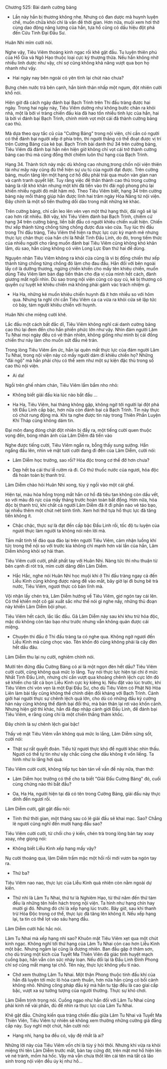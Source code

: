 




Chương 525: Bài danh cường bảng


- Lần này hắn bị thương không nhẹ. Nhưng có đan dược mà huynh luyện chế, muốn chữa khỏi chỉ là vấn đề thời gian. Hơn nữa, muội xem hơi thở cùng dao động năng lượng của hắn, tựa hồ cũng có dấu hiệu đột phá đến Cửu Tinh Đại Đấu Sư.

Huân Nhi mỉm cười nói.

Nghe vậy, Tiêu Viêm thoáng kinh ngạc rồi khẽ gật đầu. Tu luyện thiên phú của Hổ Gia và Ngô Hạo thuộc loại cực kỳ thượng thừa. Nếu hắn không nhờ nhiều linh dược như vậy, chỉ sợ cũng không khả năng vượt qua bọn họ nhanh như vậy.

- Hai ngày nay bên ngoài có yên tĩnh lại chút nào chưa?

Bưng chén nước trả bên cạnh, hắn bình thản nhấp một ngụm, đột nhiên cười khổ nói.

Hiện giờ đã cách ngày đánh bại Bạch Trình trên Thi đấu tràng được hai ngày. Trong hai ngày này, Tiêu Viêm dường như không bước chân ra khỏi nhà, một là bởi vì tràng chiến đấu kia đã hao tốn nhiều tinh lực của hắn, hai là bởi vì đánh bại Bạch Trình, chính mình vọt một cái đã thành cường bảng cao thủ.

Mà dựa theo quy tắc cũ của "Cường Bảng" trong nội viện, chỉ cần có người có thể đánh bại người xếp ở phía trên, thì người thắng có thể đoạt được vị trí trên Cương Bảng của kẻ bại. Bạch Trình bài danh thứ 34 trên cường bảng, Tiêu Viêm đã đánh bại hắn nên hiện giờ không chỉ vọt cái trở thành cường bảng cao thủ mà cũng đồng thời chiếm luôn thứ hạng của Bạch Trình.

Hạng 34. Thành tích này mặc dù không cao nhưng,trong chốn nội viện thiên tài như mây này cũng đủ thể hiện sự ưu tú của người đạt được. Trên cường bảng, muốn tăng lên một hạng cơ hồ đều phải trải qua muôn vàn gian nan và cạnh tranh quyết liệt. Tuy rằng việc đề thân thành cao thủ trong cường bảng là rất khó khăn nhưng một khi đã tiến vào thì đãi ngộ phong phú lại khiến nhiều người đỏ mắt hâm mộ. Theo Tiêu Viêm biết, hạng 34 trên cường bảng này mỗi tháng giúp hắn được lĩnh hai trăm ngày Hỏa Năng từ nội viện. Đây chính là một số tiền thưởng dồi dào trong mắt những kẻ khác.

Trên cường bảng, chỉ cần leo lên vẻn vẹn một thứ hạng thôi, đãi ngô sẽ lại cao hơn rất nhiều. Bởi vậy, khi Tiêu Viêm đánh bại Bạch Trình, chiếm cứ hạng 34 trên cường bảng, liền bắt đầu có người khiêu chiến xuất hiện. Chiến thư xếp thành từng chồng từng chồng được đưa vào cửa. Tuy lúc thi đấu trong Thi đấu tràng, Tiêu Viêm thể hiện ra thực lực cực kỳ mạnh mẽ nhưng thực lực chân thực của hắn chỉ là Nhất Tinh Đấu Linh, do đó, trong tiềm thức của nhiều người cho rằng muốn đánh bại Tiêu Viêm cũng không khó khăn lắm, dù sao, hắn cũng không có viên Long Lực Đan thứ hai đề dùng.

Nguyên nhân Tiêu Viêm không ra khỏi cửa cũng là vì bị đống chiến thư xếp thành từng chồng từng chồng đó làm cho đau đầu. Hắn đối với bên ngoài lấy cớ là dưỡng thương, ngừng chiến khiến cho mấy tên khiêu chiến, muốn dùng Tiêu Viêm làm bàn đạp tiến thân cho địa vị của mình hết cách, đành giương mắt ngồi nhìn. Dù sao trong nội viện cũng có quy củ, kẻ bị thương có quyền cự tuyệt kẻ khiêu chiến mà không phải gánh vác trách nhiệm gì.

- Ha Ha, những kẻ muốn khiêu chiến huynh đã ít hơn nhiều so với hôm qua. Nhưng ta nghĩ chỉ cần Tiêu Viêm ca ca vừa ra khỏi cửa sẽ lập tức có bảy, tám người khiêu chiến với huynh.

Huân Nhi che miệng cười khẽ.

Lắc đầu một cách bất đắc dĩ, Tiêu Viêm không nghĩ cái danh cường bảng cao thủ lại đem đến cho hắn phiền phức lớn như vậy. Nhìn đám người Lâm Tu Nhai mọi ngày đều có vẻ thản nhiên, không giống như mình bị cái đống chiến thư này làm cho muốn sứt đầu mẻ trán.

Trong lòng Tiêu Viêm ấm ức, hắn lại quên mất thực lực của đám người Lâm Tu Nhai, trong nội viện này có mấy người dám đi khiêu chiến họ? Những "đãi ngộ" mà hắn phải chịu có thể xem như một sự kiện đặc thù trong số cao thủ nội viện.

- Ai da!

Ngồi trên ghế nhàm chán, Tiêu Viêm lẩm bẩm nho nhỏ:

- Không biết giải đấu kia lúc nào bắt đầu …

- Ha Ha, Tiêu Viêm, hai tháng không gặp, không ngờ tới người lại đột phá tới Đấu Linh cấp bậc, hơn nữa còn đánh bại cả Bạch Trình. Tin này thực có chút rung động mà. Khi ta nghe được tin này trong Thiên Phần Luyện Khí Tháp cũng không dám tin.

Đại môn đang đóng chặt đột nhiên bị đẩy ra, một tiếng cười quen thuộc vọng đến, bóng nhân ảnh của Lâm Diễm đã tiến vào

Nghe được tiếng cười, Tiêu Viêm ngẩn ra, bỗng thấy sung sướng. Hắn ngẩng đầu lên, nhìn vẻ mặt tươi cười đang đi đến của Lâm Diễm, cười nói:

- Lâm Diễm học trưởng, sao rồi? Hỏa độc trong cơ thể đỡ hơn chưa?

- Dẹp hết ba cái thư lễ rườm rà đi. Có thứ thuốc nước của ngươi, hỏa độc đã hoàn toàn bị thanh trừ.

Lâm Diễm chào hỏi Huân Nhi xong, tùy ý ngồi vào một cái ghế.

Hiện tại, màu hỏa hồng trong mắt hắn cơ hồ đã tiêu tan không còn dấu vết, so với màu đỏ rực của mấy tháng trước hoàn toàn bất đồng. Hơn nữa, hỏa độc bị thanh trừ, khí chất cả người Lâm Diễm đã ít đi phần nào vẻ táo bạo, lại nhiều thêm một chút nét bình tĩnh. Xem hơi thở tựa hồ thực lực đã tăng tiến không ít.

- Chậc chậc, thực sự là đạt đến cấp bậc Đấu Linh rồi, tốc độ tu luyện của ngươi thực làm người ta không nói nên lời mà.

Tầm mắt tinh tế đảo qua đảo lại trên người Tiêu Viêm, cảm nhận luồng khí tức trong thể nội so với trước kia không chỉ mạnh hơn vài lần của hắn, Lâm Diễm không khỏi sợ hãi than.

Tiêu Viêm cười cười, phất phất tay với Huân Nhi. Nàng tức thì nhu thuận từ bên cạnh đi rót trà, mỉm cười dâng đến Lâm Diễm.

- Hắc Hắc, nghe nói Huân Nhi học muội khi ở Thi đấu tràng ngay cả đến Liễu Kình cũng không được nàng để vào mắt, bây giờ lại đi bưng bê trà nước, Tiêu Viêm, ngươi thực có bản lĩnh mà.

Vội nhận lấy chén trà, Lâm Diễm hướng về Tiêu Viêm, giơ ngón tay cái lên. Có thể khiến một cô gái xuất sắc như thế nói gì nghe nấy, những thủ đoạn này khiến Lâm Diễm bội phục.

Tiêu Viêm hết cách, lắc lắc đầu. Gã Lâm Diễm này sau khi khu trừ hỏa độc, mặc dù không còn táo bạo như trước nhưng vẫn không quản được cái miệng.

- Chuyện thi đấu ở Thi đấu tràng ta có nghe qua. Không ngờ ngươi đến Liễu Kình mà cũng chọc vào. Tên khốn đó cũng không phải là cây đèn hết dầu đâu.

Lâm Diễm thu lại nụ cười, nghiêm chính nói.

Mười tên đứng đầu Cường Bảng có ai là một ngọn đèn hết dầu? Tiêu Viêm cười cười, cũng không quá mức lo lắng. Tuy nói thực lực hiện tại chỉ ở mức Nhất Tinh Đấu Linh, nhưng chỉ cần vượt qua khoảng chênh lệch cực lớn đó sẽ khiến cho tất cả bọn Liễu Kình cực kỳ kiêng kị. Nếu đặt vào lúc trước, khi Tiêu Viêm chỉ vỏn vẹn là một Đại Đấu Sư, cho dù Tiêu Viêm có Phật Nộ Hỏa Liên làm bài tẩy cũng không thể chính diện đối kháng với Bạch Trình. Cảnh giới hai người thực sự chênh lệch quá lớn, cho dù có những đấu kỹ cường hãn này cũng không thể đánh bại đối thủ, mà bản thân lại rơi vào khốn cảnh. Nhưng hiện giờ thì khác, hắn đã đạp nhập cảnh giới Đấu Linh, để đánh bại Tiêu Viêm, e rằng cũng chỉ là một chiến thắng thảm khốc.

Đây chính là sự chênh lệch giai bậc!

Thấy vẻ mặt Tiêu Viêm vẫn không quá mức lo lắng, Lâm Diễm sửng sốt, cười nói:

- Thật sự rất quyết đoán. Tiểu tử ngươi thực khó để người khác nhìn thấu. Ngươi có thể tự tin như vậy chắc cũng che dấu không ít vốn liếng. Ta hình như lo lắng hơi quá.

Tiêu Viêm cười cười, không tiếp tục bàn tán về vần đề này nữa, than thở:

- Lâm Diễm học trưởng có thể cho ta biết "Giải Đấu Cường Bảng" đó, cuối cùng chừng nào thì bắt đầu?

- Oa, Ha Ha, người hiện tại đã có tên trong Cường Bảng, giải đấu này thực dính đến ngươi rồi.

Lâm Diễm cười, gật gật đầu nói:

- Tính thử thời gian, một tháng sau có lẽ giải đấu sẽ khai mạc. Sao? Chẳng lẽ ngươi cũng nghĩ đến mười hạng đầu sao?

Tiêu Viêm cười cười, từ chối cho ý kiến, chén trà trong lòng bàn tay xoay xoay, nhẹ giọng nói:

- Không biết Liễu Kình xếp hạng mấy vậy?

Nụ cười thoáng qua, lâm Diễm trầm mặc một hồi rồi mới vươn ba ngón tay ra.

- Thứ ba?

Tiêu Viêm nao nao, thực lực của Liễu Kinh quả nhiên còn nằm ngoài dự kiến.

- Thứ nhì là Lâm Tu Nhai, thứ tư là Nghiêm Hạo, từ thứ năm đến thứ tám đều là những tên hiển hách trong nội viện. Ta hình như hạng chín hay mười gì đó. Nhưng đó chỉ là xếp hạng lúc trước. Bây giờ, sau khi thanh trừ Hỏa Độc trong cơ thể, thực lực đã tăng lên không ít. Nếu xếp hạng lại, ta tin có thể lọt vào sáu hạng đầu.

Lâm Diễm cười hắc hắc nói.

Lâm Tu Nhai mà xếp hạng nhì sao? Khuôn mặt Tiêu Viêm xẹt qua một chút kinh ngạc. Không nghĩ tới thứ hạng của Lâm Tu Nhai còn cao hơn Liễu Kình một bậc. Nhưng ngẫm lại cũng là đương nhiên. Ban đầu gặp ở thâm sơn, cho dù trúng một kích của Tuyết Ma Thiên Viên đã giác tỉnh huyệt mạch cuồng bạo, hắn vẫn còn sức nhảy loạn. Nếu đổi lại là Đấu Linh Đỉnh Phong chỉ sợ cũng mất mạng tại chỗ. Tên này, thực lực không yếu tí nào.

- Chớ xem thường Lâm Tu Nhai. Một thân Phong thuộc tính đấu khí của hắn đã luyện tới mức lô hỏa canh thuần, hơn nữa hắn cũng có bối cảnh không nhỏ. Những công pháp đấu kỹ mà hắn tu tập đều là cao giai cấp bậc, vượt xa sự tưởng tượng của người thường. Thực sự khó chơi.

Lâm Diễm trịnh trọng nói. Cuồng ngạo như hắn đối với Lâm Tu Nhai cũng phải kinh nể vài phần, đủ để nhìn ra thực lực của Lâm Tu Nhai.

Khẽ gật đầu. Chứng kiến qua tràng chiến đấu giữa Lâm Tu Nhai và Tuyết Ma Thiên Viên, Tiêu Viêm tự nhiên sẽ không xem thường những cường giả đẳng cấp này. Suy nghĩ một chút, hắn cười nói:

- Hạng nhì, hạng ba đều có, vậy đệ nhất là ai?

Những lời này của Tiêu Viêm vốn chỉ là tùy ý hỏi thôi. Nhưng khi vừa ra khỏi miệng thì tên Lâm Diễm trước mắt, bàn tay cứng đờ, trên mặt mơ hồ hiện lên vẻ né tránh, mồm há hốc. Vậy mà vẫn chưa thốt lên cái tên mà tất cả lão sinh trong nội viện đều úy kị như hổ…




